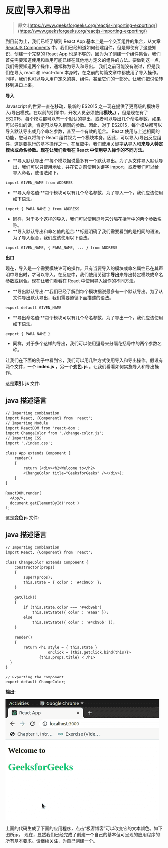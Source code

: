 # 反应|导入和导出

> 原文:[https://www.geeksforgeeks.org/reactjs-importing-exporting/](https://www.geeksforgeeks.org/reactjs-importing-exporting/)

到目前为止，我们已经了解到 React App 基本上是一个交互组件的集合，从文章 [ReactJS Components](https://www.geeksforgeeks.org/reactjs-components/) 中，我们已经知道如何创建组件，但是即使有了这些知识，创建一个完整的 React App 也是不够的，因为为了创建一个组件集合，我们首先需要知道使用和重用可能已经在其他地方定义的组件的方法。要做到这一点，我们需要知道两个操作，通常称为导入和导出。
我们之前可能没有说过，但是我们在导入 react 和 react-dom 本身时，在之前的每篇文章中都使用了导入操作。同样，我们也可以导入用户定义的类、组件，甚至它们的一部分。让我们把讨论转移到进口上来。

**导入**

Javascript 的世界一直在移动，最新的 ES2015 之一现在提供了更高级的模块导入/导出模式。在以前的引擎中，开发人员必须使用**模块。}** ，但是现在有了 ES2015，每个模块都可以有一个默认的导出，或者可以导出几个命名参数，如果可以导出的话，肯定可以导入相同的参数。因此，对于 ES2015，每个模块都可以导入默认导出或几个命名参数，甚至一个有效的组合。
React 使用与上述相同的功能，您可以将每个 React 组件视为一个模块本身。因此，可以导入/导出反应组件，这是要执行的基本操作之一。在反应中，我们使用关键字**从**导入和**来导入特定模块或命名参数。现在让我们看看在 React 中使用导入操作的不同方法。** 

*   **导入默认导出:**每个模块据说最多有一个默认导出。为了从文件导入默认导出，我们可以只使用地址，并在它之前使用关键字 import，或者我们可以给导入命名，使语法如下。

```
import GIVEN_NAME from ADDRESS
```

*   **导入命名值:**每个模块可以有几个命名参数，为了导入一个，我们应该使用如下语法。

```
import { PARA_NAME } from ADDRESS
```

*   同样，对于多个这样的导入，我们可以使用逗号来分隔花括号中的两个参数名称。
*   **导入默认导出和命名值的组合:**标题明确了我们需要看到的是相同的语法。为了导入组合，我们应该使用以下语法。

```
import GIVEN_NAME, { PARA_NAME, ... } from ADDRESS
```

**出口**

现在，导入是一个需要模块许可的操作。只有当要导入的模块或命名属性已在其声明中导出时，才可以导入。在反应中，我们使用关键字**导出**来导出特定模块或命名参数或组合。现在让我们看看在 React 中使用导入操作的不同方法。

*   **导出默认导出:**我们已经了解到每个模块据说最多有一个默认导出。为了从文件导出默认导出，我们需要遵循下面描述的语法。

```
export default GIVEN_NAME
```

*   **导出命名值:**每个模块可以有几个命名参数，为了导出一个，我们应该使用如下语法。

```
export { PARA_NAME }
```

*   同样，对于多个这样的导出，我们可以使用逗号来分隔花括号中的两个参数名称。

让我们在下面的例子中看到它，我们可以用几种方式使用导入和导出操作。假设有两个文件，一个 **index.js** ，另一个**变色. js** 。让我们看看如何实施导入和导出操作。

这是**索引. js** 文件:

## java 描述语言

```
// Importing combination
import React, {Component} from 'react';
// Importing Module
import ReactDOM from 'react-dom';
import ChangeColor from './change-color.js';
// Importing CSS
import './index.css';

class App extends Component {
    render()
    {
        return (<div><h2>Welcome to</h2>
        <ChangeColor title="GeeksforGeeks" /></div>);
    }
}

ReactDOM.render(
  <App/>,
  document.getElementById('root')
);
```

这是**变色 js** 文件:

## java 描述语言

```
// Importing combination
import React, {Component} from 'react';

class ChangeColor extends Component {
    constructor(props)
    {
        super(props);
        this.state = { color : '#4cb96b' };
    }

    getClick()
    {
        if (this.state.color === '#4cb96b')
            this.setState({ color : '#aaa' });
        else
            this.setState({ color : '#4cb96b' });
    }

    render()
    {
        return <h1 style = { this.state }
                   onClick = {this.getClick.bind(this)}>
               {this.props.title} < /h1>
  }
} 

// Exporting the component
export default ChangeColor;
```

**输出:**

![](img/77dc4e9ec054cf92efbfe898c7ecf04e.png)

上面的代码生成了下面的应用程序，点击“极客博客”可以改变它的文本颜色。如下图所示。
现在，显然我们已经完成了创建一个自己的基本但可呈现的应用程序的所有基本要求。请继续关注，为自己创建一个。